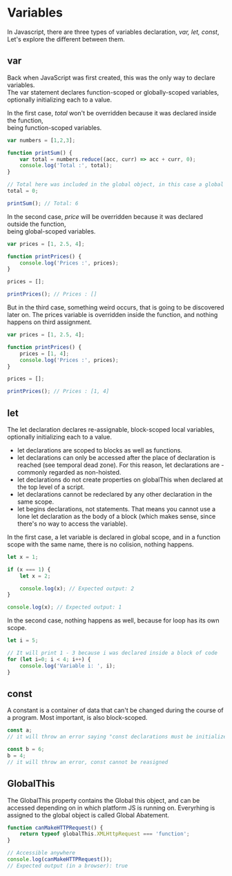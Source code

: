 # Variables

In Javascript, there are three types of variables declaration, *var, let, const*, 
Let's explore the different between them.

## var

Back when JavaScript was first created, this was the only way to declare variables. \
The var statement declares function-scoped or globally-scoped variables, optionally initializing each to a value.

In the first case, *total* won't be overridden because it was declared inside the function, \
being function-scoped variables.

```Javascript
var numbers = [1,2,3];

function printSum() {
    var total = numbers.reduce((acc, curr) => acc + curr, 0);
    console.log('Total :', total);
}

// Total here was included in the global object, in this case a global abatement
total = 0;

printSum(); // Total: 6
```

In the second case, *price* will be overridden because it was declared outside the function, \
being global-scoped variables.

```Javascript
var prices = [1, 2.5, 4];

function printPrices() {
    console.log('Prices :', prices);
}

prices = [];

printPrices(); // Prices : []
```

But in the third case, something weird occurs, that is going to be discovered later on.
The prices variable is overridden inside the function, and nothing happens on third assignment.

```Javascript
var prices = [1, 2.5, 4];

function printPrices() {
    prices = [1, 4];
    console.log('Prices :', prices);
}

prices = [];

printPrices(); // Prices : [1, 4]
```

## let

The let declaration declares re-assignable, block-scoped local variables, optionally initializing each to a value.

- let declarations are scoped to blocks as well as functions.
- let declarations can only be accessed after the place of declaration is reached (see temporal dead zone). For this reason, let declarations are - commonly regarded as non-hoisted.
- let declarations do not create properties on globalThis when declared at the top level of a script.
- let declarations cannot be redeclared by any other declaration in the same scope.
- let begins declarations, not statements. That means you cannot use a lone let declaration as the body of a block (which makes sense, since there's no way to access the variable).

In the first case, a let variable is declared in global scope, and in a function scope with the same name, there is no colision, nothing happens.

```Javascript
let x = 1;

if (x === 1) {
    let x = 2;

    console.log(x); // Expected output: 2
}

console.log(x); // Expected output: 1
```

In the second case, nothing happens as well, because for loop has its own scope.

```Javascript
let i = 5;

// It will print 1 - 3 because i was declared inside a block of code
for (let i=0; i < 4; i++) {
    console.log('Variable i: ', i);
}
```

## const
A constant is a container of data that can't be changed during the course of a program.
Most important, is also block-scoped.

```Javascript
const a;
// it will throw an error saying "const declarations must be initialized"

const b = 6;
b = 4;
// it will throw an error, const cannot be reasigned
```

## GlobalThis
The GlobalThis property contains the Global this object, and can be accessed depending on in which platform JS is running on. Everyrhing is assigned to the global object is called Global Abatement.

```Javascript
function canMakeHTTPRequest() {
    return typeof globalThis.XMLHttpRequest === 'function';
}

// Accessible anywhere
console.log(canMakeHTTPRequest());
// Expected output (in a browser): true
```